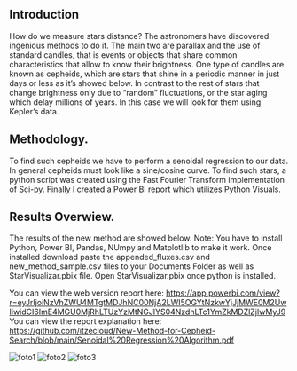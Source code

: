 ## Introduction
How do we measure stars distance? The astronomers have discovered ingenious methods to do it. The main two are parallax and the use of standard candles, that is events or objects that share common characteristics that allow to know their brightness. One type of candles are known as cepheids, which are stars that shine in a periodic manner in just days or less as it’s showed below. In contrast to the rest of stars that change brightness only due to “random” fluctuations, or the star aging which delay millions of years. In this case we will look for them using Kepler’s data. 

## Methodology.
To find such cepheids we have to perform a senoidal regression to our data. In general cepheids must look like a sine/cosine curve. To find such stars, a python script was created using the Fast Fourier Transform implementation of Sci-py. Finally I created a Power BI report which utilizes Python Visuals. 

## Results Overwiew.
The results of the new method are showed below. Note: You have to install Python, Power BI, Pandas, NUmpy and Matplotlib to make it work. Once installed download paste the appended_fluxes.csv and new_method_sample.csv files to your Documents Folder as well as StarVisualizar.pbix file. Open StarVisualizar.pbix once python is installed.

You can view the web version report here: https://app.powerbi.com/view?r=eyJrIjoiNzVhZWU4MTgtMDJhNC00NjA2LWI5OGYtNzkwYjJjMWE0M2UwIiwidCI6ImE4MGU0MjRhLTUzYzMtNGJlYS04NzdhLTc1YmZkMDZlZjIwMyJ9
You can view the report explanation here: https://github.com/itzecloud/New-Method-for-Cepheid-Search/blob/main/Senoidal%20Regression%20Algorithm.pdf

![foto1](https://github.com/user-attachments/assets/972a152c-cea9-48dd-98c5-bd2bc0ef53ba)
![foto2](https://github.com/user-attachments/assets/0ce9787f-fedf-4c8a-8f3f-29e1cf537769)
![foto3](https://github.com/user-attachments/assets/9a961495-d4a6-455a-86be-e540fa02230d)
